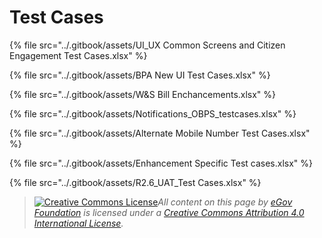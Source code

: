 # Test Cases

{% file src="../.gitbook/assets/UI_UX Common Screens and Citizen Engagement Test Cases.xlsx" %}

{% file src="../.gitbook/assets/BPA New UI Test Cases.xlsx" %}

{% file src="../.gitbook/assets/W&S Bill Enchancements.xlsx" %}

{% file src="../.gitbook/assets/Notifications_OBPS_testcases.xlsx" %}

{% file src="../.gitbook/assets/Alternate Mobile Number Test Cases.xlsx" %}

{% file src="../.gitbook/assets/Enhancement Specific Test cases.xlsx" %}

{% file src="../.gitbook/assets/R2.6_UAT_Test Cases.xlsx" %}

> [![Creative Commons License](https://i.creativecommons.org/l/by/4.0/80x15.png)_​_](http://creativecommons.org/licenses/by/4.0/)_All content on this page by_ [_eGov Foundation_](https://egov.org.in) _is licensed under a_ [_Creative Commons Attribution 4.0 International License_](http://creativecommons.org/licenses/by/4.0/)_._
